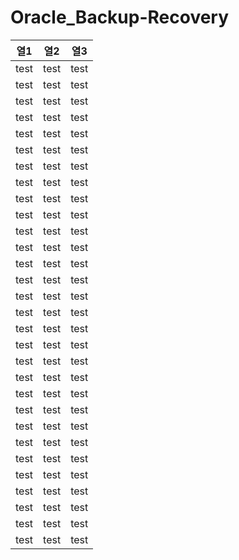 # Oracle_Backup-Recovery
| 열1 | 열2 | 열3 |
|-----|-----|-----|
| test | test | test |
| test | test | test |
| test | test | test |
| test | test | test |
| test | test | test |
| test | test | test |
| test | test | test |
| test | test | test |
| test | test | test |
| test | test | test |
| test | test | test |
| test | test | test |
| test | test | test |
| test | test | test |
| test | test | test |
| test | test | test |
| test | test | test |
| test | test | test |
| test | test | test |
| test | test | test |
| test | test | test |
| test | test | test |
| test | test | test |
| test | test | test |
| test | test | test |
| test | test | test |
| test | test | test |
| test | test | test |
| test | test | test |
| test | test | test |